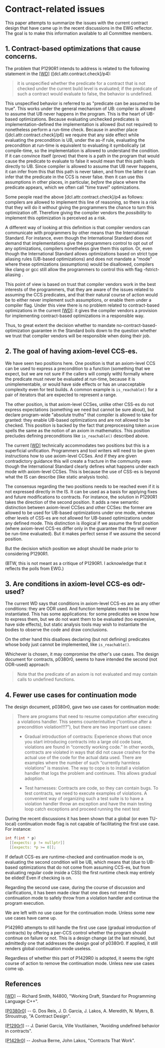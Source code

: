 Contract-related issues
=======================


This paper attempts to summarize the issues with the current contract design that have came up
in the recent discussions in the EWG reflector. The goal is to make this information available to all Committee members.



1\. Contract-based optimizations that cause concerns.
----------------------------------------------------

The problem that P1290R1 intends to address is related to the following statement in the [[WD]][1] ([dcl.attr.contract.check]/p4):

> it is unspecified whether the predicate for a contract that is not checked under the current build level is evaluated;
  if the predicate of such a contract would evaluate to false, the behavior is undefined.


This unspecified behavior is referred to as "predicate can be assumed to be true". This works under the general mechanism of UB: compiler is allowed to assume that UB never happens in the program. This is the heart of UB-based optimizations. Because evaluating unchecked predicates is implementation-defined the implementation is allowed (but not required) to nonetheless perform a run-time check. Because in another place ([dcl.attr.contract.check]/p6) we require that any side effect while evaluating the precondition is UB, under the as-if rule, evaluating the precondition at run-time is equivalent to evaluating it symbolically (at compile-time, so the implementation is allowed to understand the condition. If it can convince itself (prove) that there is a path in the program that would cause the predicate to evaluate to false it would mean that this path leads directly to UB. Since compiler is allowed to assume that UB never happens, it can infer from this that this path is never taken, and from the latter it can infer that the predicate in the CCS is never false. then it can use this assumptions in other places, in particular, *before* the place where the predicate appears, which we often call "time travel" optimizations.

Some people read the above [dcl.attr.contract.check]/p4 as follows: compilers are allowed to implement this line of reasoning, so there is a risk that they will do it *without* giving the programmers the chance to turn this optimization off. Therefore giving the compiler vendors the *possibility* to implement this optimization is perceived as a risk.

A different way of looking at this definition is that compiler vendors can communicate with programmers by other means than the International Standard. For instance, even though the International Standard does not demand that implementations give the programmers control to opt out of any optimizations, compilers nonetheless give them this option. Or, even though the International Standard allows optimizations based on strict type aliasing rules (UB-based optimizations) and does not mandate a "mode" where these optimizations (assumptions) would be disallowed, compilers like clang or gcc still allow the programmers to control this with flag -fstrict-aliasing .

This point of view is based on trust that compiler vendors work in the best interests of the programmers, that they are aware of the issues related to assuming the CCS predicates, and that their natural course of action would be to either never implement such assumptions, or enable them under a compiler flag. Under this view there is no problem related to contract-based optimizations in the current [[WD]][1]: it gives the compiler vendors a provision for implementing contract-based optimizations in a responsible way.

Thus, to great extent the decision whether to mandate no-contract-based-optimization guarantee in the Standard boils down to the question whether we trust that compiler vendors will be responsible when doing their job.


2\. The goal of having axiom-level CCS-es.
-----------------------------------------

We have seen two positions here. One position is that an axiom-level CCS can be used to express a precondition to a function (something that we expect, but we are not sure if the callers will comply with) formally where the predicate must never be evaluated at run-time, because it is unimplementable, or would have side effects or has an unacceptable complexity even for test builds. A common example is `is_reachable()` for a pair of iterators that are expected to represent a range.

The other position, is that axiom-level CCSes, unlike other CSS-es do not express expectations (something we need but cannot be sure about), but declare program-wide "absolute truths" that compiler is allowed to take for granted: they enable UB-based optimizations and are not allowed to be checked. This position is backed by the fact that preprocessing token `axiom` spells the same as the notion of an axiom in mathematics. This position precludes defining preconditions like `is_reachable()` described above.

The current [[WD]][1] technically accommodates two positions but this is a superficial unification. Programmers and tool writers will need to be given instructions how to use axiom-level CCSes. And if they are given contradictory guidance this will create a fracture in the community even though the International Standard clearly defines what happens under each mode with axiom-level CCSes. This is because the use of CSS-es is beyond what the IS can describe (like static analysis tools).

The consensus regarding the two positions needs to be reached even if it is not expressed directly in the IS. It can be used as a basis for applying fixes and future modifications to contracts. For instance, the solution in P1290R1 takes the direction of the second position. It adds a new semantic distinction between axiom-level CCSes and other CCSes: the former are allowed to be used for UB-based optimizations under one mode, whereas other levels of CSS-es are not allowed for UB-based optimizations under any defined mode. This distinction is illogical if we assume the first position (where axiom-level CCS-es differ only in the guarantee that they will never be run-time evaluated). But it makes perfect sense if we assume the second position.

But the decision which position we adopt should be made prior to considering P1290R1.

(BTW, this is not meant as a critique of P1290R1. I acknowledge that it reflects the polls from EWG.)


3\. Are conditions in axiom-level CCS-es odr-used?
-------------------------------------------------

The current WD says that conditions in axiom-level CCS-es are as any other conditions: they are ODR used. And function templates need to be instantiated. This has some applications: for some predicates we know how to express them, but we do not want them to be evaluated (too expensive, have side effects), but static analysis tools may wish to instantiate the bodies to observe the code and draw conclusions.

On the other hand this disallows declaring (but not defining) predicates whose body just cannot be implemented, like `is_reachable()`.

Whichever is chosen, it may compromise the other's use cases. The design document for contracts, p0380r0, seems to have intended the second (not ODR-used) approach:

> Note that the predicate of an axiom is not evaluated and may contain calls to undefined functions.



4\. Fewer use cases for continuation mode
----------------------------------------

The design document, p0380r0, gave two use cases for continuation mode:

> There are programs that need to resume computation after executing a violations handler. This seems counterintuitive (“continue after a precondition violation!!!?”), but there are two important use cases:
>
> * Gradual introduction of contracts:  Experience shows that once you start introducing contracts into a large old code base, violations are found in “correctly working code.” In other words, contracts are violated in ways that did not cause crashes for the actual use of the code for the actual data used. There are examples where the number of such “currently harmless violations” is massive. The way to cope is to install a violation handler that logs the problem and continues. This allows gradual adoption.
>
> * Test harnesses: Contracts are code, so they can contain bugs. To test contracts, we need to execute examples of violations. A convenient way of organizing such a test suite is to have a violation handler throw an exception and have the main testing loop catch exceptions and proceed running the next test


During the recent discussions it has been shown that a global (or even TU-local) continuation mode flag is not capable of facilitating the first use case. For instance:

```c++
int f(int * p)
  [[expects: p != nullptr]]
  [[expects: *p >= 0]];
```

If default CCS-es are runtime-checked and continuation mode is on, evaluating the second condition will be UB, which means that (due to UB-based optimizations that do not come from assuming CCS-es, but from evaluating regular code inside a CSS) the first runtime check may entirely be elided! Even if checking is on.

Regarding the second use case, during the course of discussion and clarifications, it has been made clear that one does not need the continuation mode to safely throw from a violation handler and continue the program execution.

We are left with no use case for the continuation mode. Unless some new use cases have came up.

P1429R0 attempts to still handle the first use case (gradual introduction of contracts) by offering a per-CCS control whether the program should continue on failure or not. This is a design change (at the last minute), but admittedly one that addresses the design goal of p0380r0. If applied, it still renders global continuation mode useless.

Regardless of whether this part of P1429R0 is adopted, it seems the right course of action to remove the continuation mode. Unless new use cases come up.


References
----------

[1]: http://www.open-std.org/jtc1/sc22/wg21/docs/papers/2019/n4800.pdf
[[WD]](http://www.open-std.org/jtc1/sc22/wg21/docs/papers/2019/n4800.pdf) -- Richard Smith, N4800, "Working Draft, Standard for Programming Language C++".

[[P0380r0]](http://www.open-std.org/jtc1/sc22/wg21/docs/papers/2016/p0380r0.pdf) -- G. Dos Reis, J. D. Garcia, J. Lakos, A. Meredith, N. Myers, B. Stroustrup, "A Contract Design".

[[P1290r1]](http://www.open-std.org/jtc1/sc22/wg21/docs/papers/2019/p1290r1.pdf) -- J. Daniel Garcia, Ville Voutilainen, "Avoiding undefined behavior in contracts".

[[P1429r0]](http://www.open-std.org/jtc1/sc22/wg21/docs/papers/2019/p1429r0.pdf) --  	Joshua Berne, John Lakos, "Contracts That Work".

